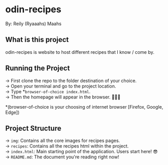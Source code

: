 # odin-recipes
By: Reily (Ryaaahs) Maahs

## What is this project
odin-recipes is website to host different recipes that I know / come by.

## Running the Project
-> First clone the repo to the folder destination of your choice.  
-> Open your terminal and go to the project location.  
-> Type *`browser-of-choice index.html`.  
-> Then the homepage will appear in the browser. 🎊🎊🎊  

*(browser-of-choice is your choosing of internet browser [Firefox, Google, Edge]) 

## Project Structure
-> `img`: Contains all the core images for recipes pages.  
-> `recipes`: Contains all the recipes html within the project.  
-> `index.html`: Main starting point of the application. Users start here! 😎  
-> `README.md`: The document you're reading right now!  
